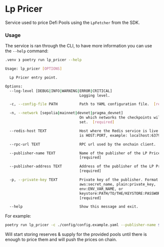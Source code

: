 # Lp Pricer

Service used to price Defi Pools using the `LpFetcher` from the SDK.

### Usage

The service is ran through the CLI, to have more information you can use the `--help` command:

```bash
.venv ❯ poetry run lp_pricer --help

Usage: lp_pricer [OPTIONS]

  Lp Pricer entry point.

Options:
  --log-level [DEBUG|INFO|WARNING|ERROR|CRITICAL]
                                  Logging level.

  -c, --config-file PATH          Path to YAML configuration file.  [required]

  -n, --network [sepolia|mainnet|devnet|pragma_devnet]
                                  On which networks the checkpoints will be
                                  set.  [required]

  --redis-host TEXT               Host where the Redis service is live. Format
                                  is HOST:PORT, example: localhost:6379

  --rpc-url TEXT                  RPC url used by the onchain client.

  --publisher-name TEXT           Name of the publisher of the LP Pricer.
                                  [required]

  --publisher-address TEXT        Address of the publisher of the LP Pricer.
                                  [required]

  -p, --private-key TEXT          Private key of the publisher. Format:
                                  aws:secret_name, plain:private_key,
                                  env:ENV_VAR_NAME, or
                                  keystore:PATH/TO/THE/KEYSTORE:PASSWORD
                                  [required]

  --help                          Show this message and exit.
```

For example:

```sh
poetry run lp_pricer -c ./config/config.example.yaml --publisher-name $PUBLISHER_NAME --publisher-address $PUBLISHER_ADDRESS -p plain:$PUBLISHER_PV_KEY
```

Will start storing reserves & supply for the provided pools until there is enough to price them and will push the prices on chain.
